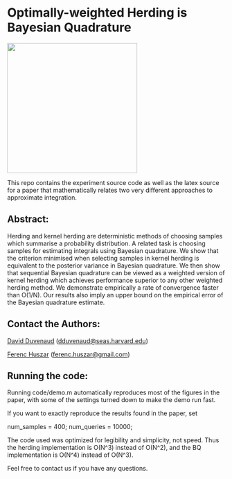 Optimally-weighted Herding is Bayesian Quadrature
=============

<img src="https://raw.githubusercontent.com/duvenaud/herding-paper/master/paper/figures/lovers2.png" width="300">

This repo contains the experiment source code as well as the latex source for a paper that mathematically relates two very different approaches to approximate integration.

Abstract:
---------

Herding and kernel herding are deterministic methods of choosing samples which summarise a probability distribution.  A related task is choosing samples for estimating integrals using Bayesian quadrature.  We show that the criterion minimised when selecting samples in kernel herding is equivalent to the posterior variance in Bayesian quadrature.  We then show that sequential Bayesian quadrature can be viewed as a weighted version of kernel herding which achieves performance superior to any other weighted herding method. We demonstrate empirically a rate of convergence faster than O(1/N).  Our results also imply an upper bound on the empirical error of the Bayesian quadrature estimate.

Contact the Authors:
------------------
[David Duvenaud](http://mlg.eng.cam.ac.uk/duvenaud/) (dduvenaud@seas.harvard.edu)

[Ferenc Huszar](http://mlg.eng.cam.ac.uk/ferenc/) (ferenc.huszar@gmail.com)

Running the code:
-------------------------
Running code/demo.m automatically reproduces most of the figures in the paper,
with some of the settings turned down to make the demo run fast.

If you want to exactly reproduce the results found in the paper, set

num_samples = 400;
num_queries = 10000;

The code used was optimized for legibility and simplicity, not speed.
Thus the herding implementation is O(N^3) instead of O(N^2), and the BQ implementation is O(N^4) instead of O(N^3).

Feel free to contact us if you have any questions.
